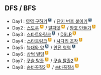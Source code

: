 ## DFS / BFS
- Day1 : [영역 구하기](https://www.acmicpc.net/problem/2583)<img src="./images/silver1.JPG" height="17" width="17"> / [단지 번호 붙이기](https://www.acmicpc.net/problem/2667)<img src="./images/silver1.JPG" height="17" width="17">
- Day2 : [스도쿠](https://www.acmicpc.net/problem/2580)<img src="./images/gold4.JPG" height="17" width="17"> / [알파벳](https://www.acmicpc.net/problem/1987)<img src="./images/gold4.JPG" height="17" width="17"> / [암호 만들기](https://www.acmicpc.net/problem/1759)<img src="./images/gold5.JPG" height="17" width="17">
- Day3 : [스타트와링크](https://www.acmicpc.net/problem/14889)<img src="./images/silver3.JPG" height="17" width="17"> / [DSLR](https://www.acmicpc.net/problem/9019)<img src="./images/gold5.JPG" height="17" width="17">
- Day4 : [스타트링크](https://www.acmicpc.net/problem/5014)<img src="./images/gold5.JPG" height="17" width="17"> / [사다리 조작](https://www.acmicpc.net/problem/15684)<img src="./images/gold5.JPG" height="17" width="17">
- Day5 : [늑대와 양](https://www.acmicpc.net/problem/16956)<img src="./images/silver5.JPG" height="17" width="17"> / [안전 영역](https://www.acmicpc.net/problem/2468)<img src="./images/silver1.JPG" height="17" width="17">
- Day6 : [상범 빌딩](https://www.acmicpc.net/problem/6593)<img src="./images/gold5.JPG" height="17" width="17">
- Day7 : [구슬 탈출](https://www.acmicpc.net/problem/13459)<img src="./images/gold3.JPG" height="17" width="17"> / [구슬 탈출2](https://www.acmicpc.net/problem/13460)<img src="./images/gold2.JPG" height="17" width="17">
- Day8 : [숨바꼭질2](https://www.acmicpc.net/problem/12851)<img src="./images/gold5.JPG" height="17" width="17"> / [숨바꼭질4](https://www.acmicpc.net/problem/13913)<img src="./images/gold4.JPG" height="17" width="17">
